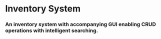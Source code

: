 # Inventory System
### An inventory system with accompanying GUI enabling CRUD operations with intelligent searching.
